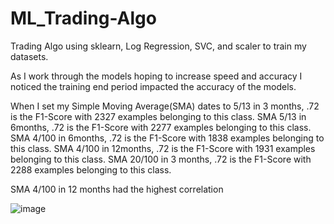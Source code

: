 # ML_Trading-Algo
Trading Algo using sklearn, Log Regression, SVC, and scaler to train my datasets.

As I work through the models hoping to increase speed and accuracy I noticed the training end period impacted the accuracy of the models.

When I set my Simple Moving Average(SMA) dates to 5/13 in 3 months, .72 is the F1-Score with 2327 examples belonging to this class. 
SMA 5/13 in 6months, .72 is the F1-Score with 2277 examples belonging to this class.
SMA 4/100 in 6months, .72 is the F1-Score with 1838 examples belonging to this class.
SMA 4/100 in 12months, .72 is the F1-Score with 1931 examples belonging to this class.
SMA 20/100 in 3 months, .72 is the F1-Score with 2288 examples belonging to this class. 

SMA 4/100 in 12 months had the highest correlation

![image](https://user-images.githubusercontent.com/119983738/230537345-9c5b575d-ec9f-4d60-9c11-0c43b8ed66c8.png)





